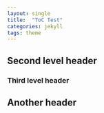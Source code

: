 ```yaml
---
layout: single
title:  "ToC Test"
categories: jekyll
tags: theme
---
```


## Second level header

### Third level header

## Another header
